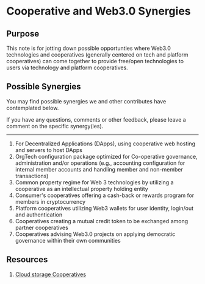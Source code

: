 # Cooperative and Web3.0 Synergies

## Purpose

This note is for jotting down possible opportunties where Web3.0 technologies and cooperatives (generally centered on tech and platform cooperatives) can come together to provide free/open technologies to users via technology and platform cooperatives.

## Possible Synergies

You may find possible synergies we and other contributes have contemplated below. 

If you have any questions, comments or other feedback, please leave a comment on the specific synergy(ies). 



---

1. For Decentralized Applications (DApps), using cooperative web hosting and servers to host DApps
2. OrgTech configuration package optimized for Co-operative governance, administration and/or operations (e.g., accounting configuration for internal member accounts and handling member and non-member transactions)
3. Common property regime for Web 3 technologies by utilizing a cooperative as an intellectual property holding entity
4. Consumer's cooperatives offering a cash-back or rewards program for members in cryptocurrency
5. Platform cooperatives utilizing Web3 wallets for user identity, login/out and authentication 
6. Cooperatives creating a mutual credit token to be exchanged among partner cooperatives
7. Cooperatives advising Web3.0 projects on applying democratic governance within their own communities 

## Resources

1. [Cloud storage Cooperatives](https://ioo.coop/directory/clouds/)
